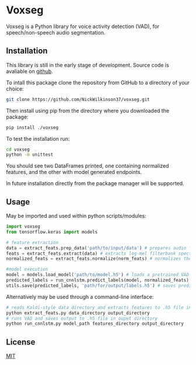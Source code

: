 # Voxseg

Voxseg is a Python library for voice activity detection (VAD), for speech/non-speech audio segmentation.

## Installation

This library is still in the early stage of development. Source code is avaliable on [github](https://github.com/NickWilkinson37/voxseg).

To intall this package clone the repository from GitHub to a directory of your choice:
```bash
git clone https://github.com/NickWilkinson37/voxseg.git
```
Then install using pip from the directory where you downloaded the package:
```bash
pip install ./voxseg
```

To test the installation run:
```bash
cd voxseg
python -m unittest
```
You should see two DataFrames printed, one containing normalized features, and the other with model generated endpoints.

In future installation directly from the package manager will be supported.

## Usage

May be imported and used within python scripts/modules:
```python
import voxseg
from tensorflow.keras import models

# feature extraction
data = extract_feats.prep_data('path/to/input/data') # prepares audio from Kaldi-style data directory
feats = extract_feats.extract(data) # extracts log-mel filterbank spectrogram features
normalized_feats = extract_feats.normalize(norm_feats) # normalizes the features

#model execution
model = models.load_model('path/to/model.h5') # loads a pretrained VAD model
predicted_labels = run_cnnlstm.predict_labels(model, normalized_feats) # runs the VAD model on features
utils.save(predicted_labels, 'path/for/output/labels.h5') # saves predicted labels to .h5 file
```
Alternatively may be used through a command-line interface:
```bash
# reads Kaldi-style data directory and extracts features to .h5 file in output directory
python extract_feats.py data_directory output_directory
# runs VAD and saves output to .h5 file in ouput directory
python run_cnnlstm.py model_path features_directory output_directory
```

## License
[MIT](https://choosealicense.com/licenses/mit/)